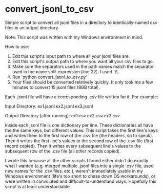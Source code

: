 # convert_jsonl_to_csv
Simple script to convert all jsonl files in a directory to identically-named csv files in an output directory.

Note: This script was written with my Windows environment in mind.

How to use:
1) Edit this script's input path to where all your jsonl files are.
2) Edit this script's output path to where you want all your csv files to go.
3) Make sure the separators used in the path names match the separator used in the name.split expression (line 22). I used '\\\\'.
4) Run 'python convert_jsonl_to_csv.py'
5) Your files should be converted relatively quickly. It only took me a few minutes to convert 15 jsonl files (8GB total).


Each .jsonl file will have a corresponding .csv file written for it. For example:

Input Directory:
    ex1.jsonl
    ex2.jsonl
    ex3.jsonl

Output Directory (after running):
    ex1.csv
    ex2.csv
    ex3.csv

    
Inside each jsonl file is one dictionary per line. These dictionaries all have the the same keys, but different values.
This script takes the first line's keys and writes them to the first row of the .csv file (the headers, so to speak).
Then it writes the first line's values to the second row of the .csv file (first record copied).
Then it writes every subsequent line's values to the subsequent row of the .csv file (all other records copied).
 
 
I wrote this because all the other scripts I found either didn't do exactly what I wanted (e.g. merged multiple .jsonl files into a single .csv file, used new names for the .csv files, etc.), weren't immediately usable in my Windows environment (life's too short to chase down OS workarounds), or were written in convoluted and difficult-to-understand ways. Hopefully this script is at least understandable.
